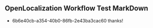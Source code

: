 ## OpenLocalization Workflow Test MarkDown
* 6b6e40cb-a354-40b0-86fb-2e43ba3cac60 thanks!

<!--HONumber=Aug16_HO2-->


